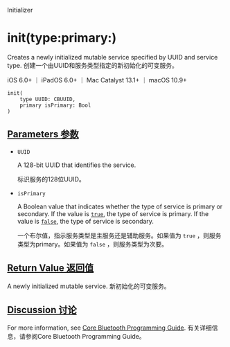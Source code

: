 Initializer

# init(type:primary:) 

Creates a newly initialized mutable service specified by UUID and service type.
创建一个由UUID和服务类型指定的新初始化的可变服务。

iOS 6.0+ ｜ iPadOS 6.0+ ｜ Mac Catalyst 13.1+ ｜ macOS 10.9+ 

```
init(
    type UUID: CBUUID,
    primary isPrimary: Bool
)
```



## [Parameters  参数](https://developer.apple.com/documentation/corebluetooth/cbmutableservice/init(type:primary:)#parameters)

- `UUID`

  A 128-bit UUID that identifies the service. 

  标识服务的128位UUID。

- `isPrimary`

  A Boolean value that indicates whether the type of service is primary or secondary. If the value is [`true`](https://developer.apple.com/documentation/swift/true), the type of service is primary. If the value is [`false`](https://developer.apple.com/documentation/swift/false), the type of service is secondary. 
  
  一个布尔值，指示服务类型是主服务还是辅助服务。如果值为 `true` ，则服务类型为primary。如果值为 `false` ，则服务类型为次要。



## [Return Value 返回值](https://developer.apple.com/documentation/corebluetooth/cbmutableservice/init(type:primary:)#return-value)

A newly initialized mutable service.
新初始化的可变服务。



## [Discussion 讨论](https://developer.apple.com/documentation/corebluetooth/cbmutableservice/init(type:primary:)#discussion)

For more information, see [Core Bluetooth Programming Guide](https://developer.apple.com/library/archive/documentation/NetworkingInternetWeb/Conceptual/CoreBluetooth_concepts/AboutCoreBluetooth/Introduction.html#//apple_ref/doc/uid/TP40013257).
有关详细信息，请参阅Core Bluetooth Programming Guide。
